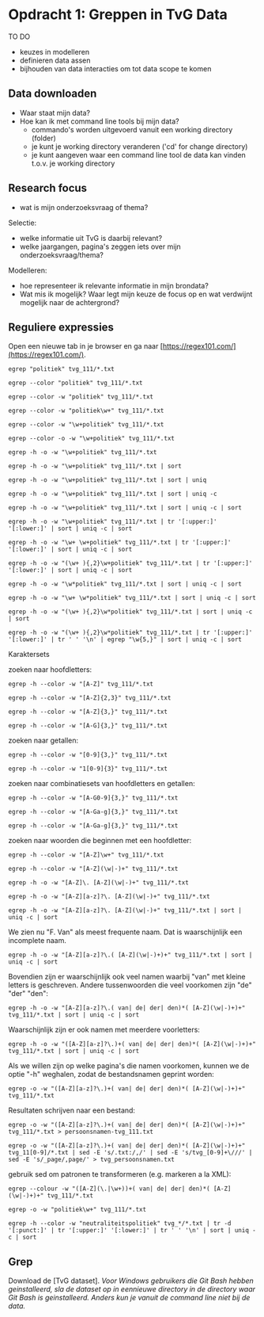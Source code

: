 # Opdracht 1: Greppen in TvG Data

TO DO

+ keuzes in modelleren
+ definieren data assen
+ bijhouden van data interacties om tot data scope te komen

## Data downloaden

+ Waar staat mijn data?
+ Hoe kan ik met command line tools bij mijn data?
    + commando's worden uitgevoerd vanuit een working directory (folder)
    + je kunt je working directory veranderen ('cd' for change directory)
    + je kunt  aangeven waar een command line tool de data kan vinden t.o.v. je working directory

## Research focus
- wat is mijn onderzoeksvraag of thema?

Selectie:
- welke informatie uit TvG is daarbij relevant?
- welke jaargangen, pagina's zeggen iets over mijn onderzoeksvraag/thema?

Modelleren:
- hoe representeer ik relevante informatie in mijn brondata? 
- Wat mis ik mogelijk? Waar legt mijn keuze de focus op en wat verdwijnt mogelijk naar de achtergrond?


## Reguliere expressies

Open een nieuwe tab in je browser en ga naar [https://regex101.com/](https://regex101.com/).

```
egrep "politiek" tvg_111/*.txt
```

```
egrep --color "politiek" tvg_111/*.txt
```

```
egrep --color -w "politiek" tvg_111/*.txt
```

```
egrep --color -w "politiek\w+" tvg_111/*.txt
```

```
egrep --color -w "\w+politiek" tvg_111/*.txt
```

```
egrep --color -o -w "\w+politiek" tvg_111/*.txt
```

```
egrep -h -o -w "\w+politiek" tvg_111/*.txt
```

```
egrep -h -o -w "\w+politiek" tvg_111/*.txt | sort
```

```
egrep -h -o -w "\w+politiek" tvg_111/*.txt | sort | uniq
```

```
egrep -h -o -w "\w+politiek" tvg_111/*.txt | sort | uniq -c
```

```
egrep -h -o -w "\w+politiek" tvg_111/*.txt | sort | uniq -c | sort
```

```
egrep -h -o -w "\w+politiek" tvg_111/*.txt | tr '[:upper:]' '[:lower:]' | sort | uniq -c | sort
```

```
egrep -h -o -w "\w+ \w+politiek" tvg_111/*.txt | tr '[:upper:]' '[:lower:]' | sort | uniq -c | sort
```

```
egrep -h -o -w "(\w+ ){,2}\w+politiek" tvg_111/*.txt | tr '[:upper:]' '[:lower:]' | sort | uniq -c | sort
```

```
egrep -h -o -w "\w*politiek" tvg_111/*.txt | sort | uniq -c | sort
```

```
egrep -h -o -w "\w+ \w*politiek" tvg_111/*.txt | sort | uniq -c | sort
```

```
egrep -h -o -w "(\w+ ){,2}\w*politiek" tvg_111/*.txt | sort | uniq -c | sort
```

```
egrep -h -o -w "(\w+ ){,2}\w*politiek" tvg_111/*.txt | tr '[:upper:]' '[:lower:]' | tr ' ' '\n' | egrep "\w{5,}" | sort | uniq -c | sort
```


Karaktersets

zoeken naar hoofdletters:

```
egrep -h --color -w "[A-Z]" tvg_111/*.txt
```

```
egrep -h --color -w "[A-Z]{2,3}" tvg_111/*.txt
```

```
egrep -h --color -w "[A-Z]{3,}" tvg_111/*.txt
```

```
egrep -h --color -w "[A-G]{3,}" tvg_111/*.txt
```

zoeken naar getallen:
```
egrep -h --color -w "[0-9]{3,}" tvg_111/*.txt
```

```
egrep -h --color -w "1[0-9]{3}" tvg_111/*.txt
```

zoeken naar combinatiesets van hoofdletters en getallen:
```
egrep -h --color -w "[A-G0-9]{3,}" tvg_111/*.txt
```

```
egrep -h --color -w "[A-Ga-g]{3,}" tvg_111/*.txt
```

```
egrep -h --color -w "[A-Ga-g]{3,}" tvg_111/*.txt
```

zoeken naar woorden die beginnen met een hoofdletter:

```
egrep -h --color -w "[A-Z]\w+" tvg_111/*.txt
```

```
egrep -h --color -w "[A-Z](\w|-)+" tvg_111/*.txt
```

```
egrep -h -o -w "[A-Z]\. [A-Z](\w|-)+" tvg_111/*.txt
```

```
egrep -h -o -w "[A-Z][a-z]?\. [A-Z](\w|-)+" tvg_111/*.txt
```

```
egrep -h -o -w "[A-Z][a-z]?\. [A-Z](\w|-)+" tvg_111/*.txt | sort | uniq -c | sort
```

We zien nu "F. Van" als meest frequente naam. Dat is waarschijnlijk een incomplete naam. 

```
egrep -h -o -w "[A-Z][a-z]?\.( [A-Z](\w|-)+)+" tvg_111/*.txt | sort | uniq -c | sort
```

Bovendien zijn er waarschijnlijk ook veel namen waarbij "van" met kleine letters is geschreven. Andere tussenwoorden die veel voorkomen zijn "de" "der" "den":

```
egrep -h -o -w "[A-Z][a-z]?\.( van| de| der| den)*( [A-Z](\w|-)+)+" tvg_111/*.txt | sort | uniq -c | sort
```

Waarschijnlijk zijn er ook namen met meerdere voorletters:

```
egrep -h -o -w "([A-Z][a-z]?\.)+( van| de| der| den)*( [A-Z](\w|-)+)+" tvg_111/*.txt | sort | uniq -c | sort
```

Als we willen zijn op welke pagina's die namen voorkomen, kunnen we de optie "-h" weghalen, zodat de bestandsnamen geprint worden:

```
egrep -o -w "([A-Z][a-z]?\.)+( van| de| der| den)*( [A-Z](\w|-)+)+" tvg_111/*.txt
```

Resultaten schrijven naar een bestand:

```
egrep -o -w "([A-Z][a-z]?\.)+( van| de| der| den)*( [A-Z](\w|-)+)+" tvg_111/*.txt > persoonsnamen-tvg_111.txt
```

```
egrep -o -w "([A-Z][a-z]?\.)+( van| de| der| den)*( [A-Z](\w|-)+)+" tvg_11[0-9]/*.txt | sed -E 's/.txt:/,/' | sed -E 's/tvg_[0-9]+\///' | sed -E 's/_page/,page/' > tvg_persoonsnamen.txt
```

gebruik sed om patronen te transformeren (e.g. markeren a la XML):



```
egrep --colour -w "([A-Z](\.|\w+))+( van| de| der| den)*( [A-Z](\w|-)+)+" tvg_111/*.txt
```

```
egrep -o -w "politiek\w+" tvg_111/*.txt
```


```
egrep -h --color -w "neutraliteitspolitiek" tvg_*/*.txt | tr -d '[:punct:]' | tr '[:upper:]' '[:lower:]' | tr ' ' '\n' | sort | uniq -c | sort
```



## Grep

Download de [TvG dataset]. *Voor Windows gebruikers die Git Bash hebben geinstalleerd, sla de dataset op in eennieuwe directory in de directory waar Git Bash is geinstalleerd. Anders kun je vanuit de command line niet bij de data.*

